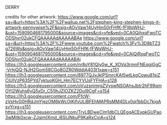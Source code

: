 DERRY


credits for other artwork:
https://www.google.com/url?sa=i&url=https%3A%2F%2Fwallup.net%2Fstephen-king-stephen-kings-it-artwork-pennywise%2F&psig=AOvVaw14UyHm50rFHfK-fFWqWHJ-&ust=1590904681795000&source=images&cd=vfe&ved=0CA0QjhxqFwoTCODShvr02ukCFQAAAAAdAAAAABAe
https://www.google.com/url?sa=i&url=https%3A%2F%2Fwww.youtube.com%2Fwatch%3Fv%3D8bTZ3g726Ws&psig=AOvVaw14UyHm50rFHfK-fFWqWHJ-&ust=1590904681795000&source=images&cd=vfe&ved=0CAIQjRxqFwoTCODShvr02ukCFQAAAAAdAAAAABAj
https://lh3.googleusercontent.com/nr8oY81Qly0w_K_XOVq3rmnFNEqgiGgC-VrhjQQ-NJH2Gom58CGo8OZR0WddiA403t1xaw=s151
https://lh3.googleusercontent.com/8977QJvJklPSmrcKAl5wtLkgCowu81sjZCiUIVzP635PYd7yktuoKGH_Hm7ECYVUsFYFHA=s128
https://lh3.googleusercontent.com/oVuzsnimrgZVyswNSOAhsJbtr2hF99qmOYI2Wuhs6yQ5xDr_C51IhJZIOZKZ2Dul9CgF=s154
https://lh3.googleusercontent.com/FfcW-zVsHvG0HRdJmYjezOM6kWcOjKjfvULlBFEhMAPRsMM4DLy0qi1bbDc7kigAsvYrxg=s151
https://lh3.googleusercontent.com/TrvLBDweClm1dbCLQEgqACExqkGUPao3wMjtk0xcw-ZJqjmIXmd_i8StJNkuP9KaRxCviA=s124
